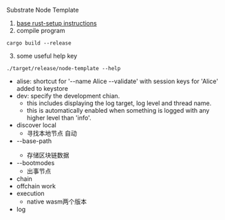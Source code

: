 Substrate Node Template
1. [base rust-setup instructions](https://github.com/substrate-developer-hub/substrate-node-template/blob/main/docs/rust-setup.md)
2. compile program
```
cargo build --release
```
3. some useful help key
```
./target/release/node-template --help
```
- alise: shortcut for '--name Alice --validate' with session keys for 'Alice' added to keystore
- dev: specify the development chian.
  - this includes displaying the log target, log level and thread name.
  - this is automatically enabled when something is logged with any higher level than 'info'.
- discover local
  - 寻找本地节点 自动
- --base-path <path>
  - 存储区块链数据
- --bootmodes 
  - 出事节点
- chain
- offchain work
- execution
  - native wasm两个版本
- log
